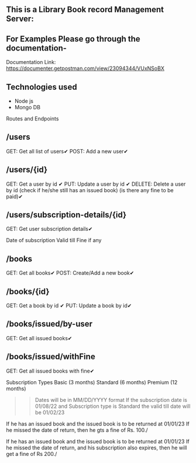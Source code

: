 ## This is a Library Book record Management Server:
## For Examples Please go through the documentation-
Documentation Link: https://documenter.getpostman.com/view/23094344/VUxNSoBX
## Technologies used
- Node js
- Mongo DB

Routes and Endpoints

## /users

GET: Get all list of users✔
POST: Add a new user✔

## /users/{id}

GET: Get a user by id ✔
PUT: Update a user by id ✔
DELETE: Delete a user by id (check if he/she still has an issued book) (is there any fine to be paid)✔

## /users/subscription-details/{id}

GET: Get user subscription details✔

Date of subscription
Valid till
Fine if any

## /books

GET: Get all books✔
POST: Create/Add a new book✔

## /books/{id}

GET: Get a book by id ✔
PUT: Update a book by id✔

## /books/issued/by-user

GET: Get all issued books✔

## /books/issued/withFine

GET: Get all issued books with fine✔

Subscription Types
Basic (3 months)
Standard (6 months)
Premium (12 months)

> > Dates will be in MM/DD/YYYY format
> > If the subscription date is 01/08/22 and Subscription type is Standard the valid till date will be 01/02/23

If he has an issued book and the issued book is to be returned at 01/01/23 If he missed the date of return, then he gts a fine of Rs. 100./

If he has an issued book and the issued book is to be returned at 01/01/23 If he missed the date of return, and his subscription also expires, then he will get a fine of Rs 200./

